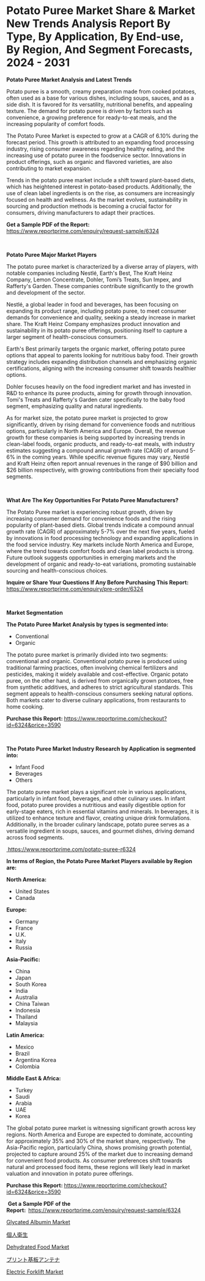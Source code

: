 <p><h1>Potato Puree Market Share & Market New Trends Analysis Report By Type, By Application, By End-use, By Region, And Segment Forecasts, 2024 - 2031</h1></p><p><strong>Potato Puree Market Analysis and Latest Trends</strong></p>
<p><p>Potato puree is a smooth, creamy preparation made from cooked potatoes, often used as a base for various dishes, including soups, sauces, and as a side dish. It is favored for its versatility, nutritional benefits, and appealing texture. The demand for potato puree is driven by factors such as convenience, a growing preference for ready-to-eat meals, and the increasing popularity of comfort foods.</p><p>The Potato Puree Market is expected to grow at a CAGR of 6.10% during the forecast period. This growth is attributed to an expanding food processing industry, rising consumer awareness regarding healthy eating, and the increasing use of potato puree in the foodservice sector. Innovations in product offerings, such as organic and flavored varieties, are also contributing to market expansion.</p><p>Trends in the potato puree market include a shift toward plant-based diets, which has heightened interest in potato-based products. Additionally, the use of clean label ingredients is on the rise, as consumers are increasingly focused on health and wellness. As the market evolves, sustainability in sourcing and production methods is becoming a crucial factor for consumers, driving manufacturers to adapt their practices.</p></p>
<p><strong>Get a Sample PDF of the Report:&nbsp;</strong> <a href="https://www.reportprime.com/enquiry/request-sample/6324">https://www.reportprime.com/enquiry/request-sample/6324</a></p>
<p>&nbsp;</p>
<p><strong>Potato Puree Major Market Players</strong></p>
<p><p>The potato puree market is characterized by a diverse array of players, with notable companies including Nestlé, Earth's Best, The Kraft Heinz Company, Lemon Concentrate, Dohler, Tomi’s Treats, Sun Impex, and Rafferty's Garden. These companies contribute significantly to the growth and development of the sector.</p><p>Nestlé, a global leader in food and beverages, has been focusing on expanding its product range, including potato puree, to meet consumer demands for convenience and quality, seeking a steady increase in market share. The Kraft Heinz Company emphasizes product innovation and sustainability in its potato puree offerings, positioning itself to capture a larger segment of health-conscious consumers.</p><p>Earth's Best primarily targets the organic market, offering potato puree options that appeal to parents looking for nutritious baby food. Their growth strategy includes expanding distribution channels and emphasizing organic certifications, aligning with the increasing consumer shift towards healthier options.</p><p>Dohler focuses heavily on the food ingredient market and has invested in R&D to enhance its puree products, aiming for growth through innovation. Tomi's Treats and Rafferty's Garden cater specifically to the baby food segment, emphasizing quality and natural ingredients. </p><p>As for market size, the potato puree market is projected to grow significantly, driven by rising demand for convenience foods and nutritious options, particularly in North America and Europe. Overall, the revenue growth for these companies is being supported by increasing trends in clean-label foods, organic products, and ready-to-eat meals, with industry estimates suggesting a compound annual growth rate (CAGR) of around 5-6% in the coming years. While specific revenue figures may vary, Nestlé and Kraft Heinz often report annual revenues in the range of $90 billion and $26 billion respectively, with growing contributions from their specialty food segments.</p></p>
<p>&nbsp;</p>
<p><strong>What Are The Key Opportunities For Potato Puree Manufacturers?</strong></p>
<p><p>The Potato Puree market is experiencing robust growth, driven by increasing consumer demand for convenience foods and the rising popularity of plant-based diets. Global trends indicate a compound annual growth rate (CAGR) of approximately 5-7% over the next five years, fueled by innovations in food processing technology and expanding applications in the food service industry. Key markets include North America and Europe, where the trend towards comfort foods and clean label products is strong. Future outlook suggests opportunities in emerging markets and the development of organic and ready-to-eat variations, promoting sustainable sourcing and health-conscious choices.</p></p>
<p><strong>Inquire or Share Your Questions If Any Before Purchasing This Report:</strong> <a href="https://www.reportprime.com/enquiry/pre-order/6324">https://www.reportprime.com/enquiry/pre-order/6324</a></p>
<p>&nbsp;</p>
<p><strong>Market Segmentation</strong></p>
<p><strong>The Potato Puree Market Analysis by types is segmented into:</strong></p>
<p><ul><li>Conventional</li><li>Organic</li></ul></p>
<p><p>The potato puree market is primarily divided into two segments: conventional and organic. Conventional potato puree is produced using traditional farming practices, often involving chemical fertilizers and pesticides, making it widely available and cost-effective. Organic potato puree, on the other hand, is derived from organically grown potatoes, free from synthetic additives, and adheres to strict agricultural standards. This segment appeals to health-conscious consumers seeking natural options. Both markets cater to diverse culinary applications, from restaurants to home cooking.</p></p>
<p><strong>Purchase this Report:&nbsp;</strong><a href="https://www.reportprime.com/checkout?id=6324&price=3590">https://www.reportprime.com/checkout?id=6324&price=3590</a></p>
<p>&nbsp;</p>
<p><strong>The Potato Puree Market Industry Research by Application is segmented into:</strong></p>
<p><ul><li>Infant Food</li><li>Beverages</li><li>Others</li></ul></p>
<p><p>The potato puree market plays a significant role in various applications, particularly in infant food, beverages, and other culinary uses. In infant food, potato puree provides a nutritious and easily digestible option for early-stage eaters, rich in essential vitamins and minerals. In beverages, it is utilized to enhance texture and flavor, creating unique drink formulations. Additionally, in the broader culinary landscape, potato puree serves as a versatile ingredient in soups, sauces, and gourmet dishes, driving demand across food segments.</p></p>
<p><a href="https://www.reportprime.com/potato-puree-r6324">&nbsp;https://www.reportprime.com/potato-puree-r6324</a></p>
<p><strong>In terms of Region, the Potato Puree Market Players available by Region are:</strong></p>
<p>
    <p> <strong> North America: </strong>
        <ul>
            <li>United States</li>
            <li>Canada</li>
        </ul>
        </p> 
    <p> <strong> Europe: </strong>
        <ul>
            <li>Germany</li>
            <li>France</li>
            <li>U.K.</li>
            <li>Italy</li>
            <li>Russia</li>
        </ul>
        </p> 
    <p> <strong> Asia-Pacific: </strong>
        <ul>
            <li>China</li>
            <li>Japan</li>
            <li>South Korea</li>
            <li>India</li>
            <li>Australia</li>
            <li>China Taiwan</li>
            <li>Indonesia</li>
            <li>Thailand</li>
            <li>Malaysia</li>
        </ul>
        </p> 
    <p> <strong> Latin America: </strong>
        <ul>
            <li>Mexico</li>
            <li>Brazil</li>
            <li>Argentina Korea</li>
            <li>Colombia</li>
        </ul>
        </p> 
    <p> <strong> Middle East & Africa: </strong>
        <ul>
            <li>Turkey</li>
            <li>Saudi</li>
            <li>Arabia</li>
            <li>UAE</li>
            <li>Korea</li>
        </ul>
    </p>
    </p>
<p><p>The global potato puree market is witnessing significant growth across key regions. North America and Europe are expected to dominate, accounting for approximately 35% and 30% of the market share, respectively. The Asia-Pacific region, particularly China, shows promising growth potential, projected to capture around 25% of the market due to increasing demand for convenient food products. As consumer preferences shift towards natural and processed food items, these regions will likely lead in market valuation and innovation in potato puree offerings.</p></p>
<p><strong>Purchase this Report: </strong><a href="https://www.reportprime.com/checkout?id=6324&price=3590">https://www.reportprime.com/checkout?id=6324&price=3590</a></p>
<p>&nbsp;<strong>Get a Sample PDF of the Report:&nbsp;&nbsp;</strong><a href="https://www.reportprime.com/enquiry/request-sample/6324">https://www.reportprime.com/enquiry/request-sample/6324</a></p>
<p><strong></strong></p>
<p><p><a href="https://www.linkedin.com/pulse/glycated-albumin-market-size-share-trends-analysis-report-lud4f?trackingId=ghgmhtZHS0O0xiFmfX7%2Bjw%3D%3D">Glycated Albumin Market</a></p><p><a href="https://medium.com/@brandyhiiqh/%E5%B8%82%E5%A0%B4%E4%BA%88%E6%B8%AC-%E3%82%B0%E3%83%AD%E3%83%BC%E3%83%90%E3%83%AB%E3%83%91%E3%83%BC%E3%82%BD%E3%83%8A%E3%83%AB%E3%83%8F%E3%82%A4%E3%82%B8%E3%83%BC%E3%83%B3%E3%81%AE%E3%83%88%E3%83%AC%E3%83%B3%E3%83%89%E3%81%A8%E5%BD%B1%E9%9F%BF%E5%88%86%E6%9E%90-2024%E5%B9%B4-2031%E5%B9%B4-%E7%94%A8%E9%80%94%E5%88%A5-%E3%82%AA%E3%83%B3%E3%83%A9%E3%82%A4%E3%83%B3-%E3%82%AA%E3%83%95%E3%83%A9%E3%82%A4%E3%83%B3-%E3%81%8A%E3%82%88%E3%81%B3%E3%82%BF%E3%82%A4%E3%83%97%E5%88%A5-%E7%9F%B3%E9%B9%B8-%E5%88%B6%E6%B1%97%E5%89%A4-%E3%83%87%E3%82%AA%E3%83%89%E3%83%A9%E3%83%B3%E3%83%88-%E3%83%90%E3%82%B9-%E3%82%B7%E3%83%A3%E3%83%AF%E3%83%BC%E8%A3%BD%E5%93%81-c7aa6ed1f849">個人衛生</a></p><p><a href="https://medium.com/@borisfisher1942/driving-factors-behind-the-dehydrated-food-market-trends-applications-and-regional-market-7c694b791dd4">Dehydrated Food Market</a></p><p><a href="https://medium.com/@brandyhiiqh/%E3%82%B0%E3%83%AD%E3%83%BC%E3%83%90%E3%83%ABpcb%E3%82%A2%E3%83%B3%E3%83%86%E3%83%8A%E7%94%A3%E6%A5%AD%E8%AA%BF%E6%9F%BB%E5%A0%B1%E5%91%8A%E6%9B%B8-%E7%AB%B6%E4%BA%89%E7%92%B0%E5%A2%83-%E5%B8%82%E5%A0%B4%E8%A6%8F%E6%A8%A1-%E5%9C%B0%E5%9F%9F%E7%8A%B6%E6%B3%81%E3%81%8A%E3%82%88%E3%81%B3%E8%A6%8B%E9%80%9A%E3%81%97%E4%BA%88%E6%B8%AC-2024-2031-acfbaad3cd2b">プリント基板アンテナ</a></p><p><a href="https://www.linkedin.com/pulse/what-emerging-market-trends-electric-forklift-detailed-ibide?trackingId=9Rlbdmx4Rj%2BWTDgh79N%2BGg%3D%3D">Electric Forklift Market</a></p></p>
